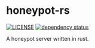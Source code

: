 # honeypot-rs

[![LICENSE](https://img.shields.io/github/license/myOmikron/honeypot-rs?color=blue)](LICENSE)
[![dependency status](https://deps.rs/repo/github/myOmikron/honeypot-rs/status.svg)](https://deps.rs/repo/github/myOmikron/honeypot-rs)


A honeypot server written in rust.
